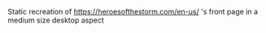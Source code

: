 Static recreation of https://heroesofthestorm.com/en-us/ 's front page in a medium size desktop aspect